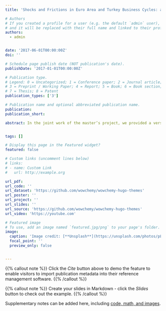 ```yaml
---
title: 'Shocks and Frictions in Euro Area and Turkey Business Cycles: a Bayesian DSGE Approach'

# Authors
# If you created a profile for a user (e.g. the default `admin` user), write the username (folder name) here
# and it will be replaced with their full name and linked to their profile.
authors:
  - admin


date: '2017-06-01T00:00:00Z'
doi: ''

# Schedule page publish date (NOT publication's date).
publishDate: '2017-01-01T00:00:00Z'

# Publication type.
# Legend: 0 = Uncategorized; 1 = Conference paper; 2 = Journal article;
# 3 = Preprint / Working Paper; 4 = Report; 5 = Book; 6 = Book section;
# 7 = Thesis; 8 = Patent
publication_types: ['3']

# Publication name and optional abbreviated publication name.
publication:
publication_short: 

abstract: In the joint work of the master’s project, we provided a version of the DSGE model following Smets and Wouters (2007) for the Euro-Area-19 and Turkey. The model included several nominal and real rigidities, such as sticky prices, sticky wages that adjusted following a Calvo mechanism, and investment adjustment costs. The theoretical framework encompassed seven orthogonal disturbances for each structural equation. Using Bayesian techniques and data on seven macroeconomic variables, the model aimed to describe the main features of the economies for policy analysis. On one side, we elaborated on the framework offered by the New Keynesian DSGE models, comparing its ability to capture data dynamics for two intrinsically different economies, Turkey, an emerging, small open, and the Euro-Area, an advanced economy. On the other hand, we also assessed the relative importance of the different structural shocks as sources of business cycle movements in the two economies considered. In particular, we focused on identifying the main drivers of output and consumption dynamics.


tags: []

# Display this page in the Featured widget?
featured: false

# Custom links (uncomment lines below)
# links:
# - name: Custom Link
#   url: http://example.org

url_pdf:
url_code: ''
url_dataset: 'https://github.com/wowchemy/wowchemy-hugo-themes'
url_poster: ''
url_project: ''
url_slides: ''
url_source: 'https://github.com/wowchemy/wowchemy-hugo-themes'
url_video: 'https://youtube.com'

# Featured image
# To use, add an image named `featured.jpg/png` to your page's folder.
image:
  caption: 'Image credit: [**Unsplash**](https://unsplash.com/photos/pLCdAaMFLTE)'
  focal_point: ''
  preview_only: false


---
```


{{% callout note %}}
Click the _Cite_ button above to demo the feature to enable visitors to import publication metadata into their reference management software.
{{% /callout %}}

{{% callout note %}}
Create your slides in Markdown - click the _Slides_ button to check out the example.
{{% /callout %}}

Supplementary notes can be added here, including [code, math, and images](https://wowchemy.com/docs/writing-markdown-latex/).
